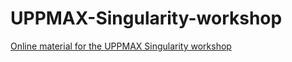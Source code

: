 # UPPMAX-Singularity-workshop
[Online material for the UPPMAX Singularity workshop](https://pmitev.github.io/UPPMAX-Singularity-workshop/)